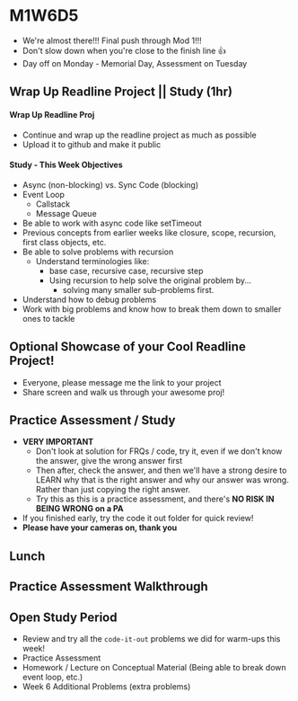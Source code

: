 # M1W6D5
- We're almost there!!! Final push through Mod 1!!! 
- Don't slow down when you're close to the finish line :thumbsup:
- Day off on Monday - Memorial Day, Assessment on Tuesday

## Wrap Up Readline Project || Study (1hr)

#### Wrap Up Readline Proj
- Continue and wrap up the readline project as much as possible
- Upload it to github and make it public

#### Study - This Week Objectives
- Async (non-blocking) vs. Sync Code (blocking)
- Event Loop
  - Callstack
  - Message Queue
- Be able to work with async code like setTimeout
- Previous concepts from earlier weeks like closure, scope, recursion, first class objects, etc.
- Be able to solve problems with recursion
  - Understand terminologies like:
    -  base case, recursive case, recursive step
    -  Using recursion to help solve the original problem by...
       -  solving many smaller sub-problems first.
- Understand how to debug problems
- Work with big problems and know how to break them down to smaller ones to tackle


## Optional Showcase of your Cool Readline Project!
- Everyone, please message me the link to your project
- Share screen and walk us through your awesome proj!


## Practice Assessment / Study
- **VERY IMPORTANT**
  - Don't look at solution for FRQs / code, try it, even if we don't know the answer, give the wrong answer first
  - Then after, check the answer, and then we'll have a strong desire to LEARN why that is the right answer and why our answer was wrong. Rather than just copying the right answer.
  - Try this as this is a practice assessment, and there's **NO RISK IN BEING WRONG on a PA** 
- If you finished early, try the code it out folder for quick review!
- **Please have your cameras on, thank you**

## Lunch

## Practice Assessment Walkthrough

## Open Study Period
- Review and try all the `code-it-out` problems we did for warm-ups this week!
- Practice Assessment
- Homework / Lecture on Conceptual Material (Being able to break down event loop, etc.)
- Week 6 Additional Problems (extra problems)

